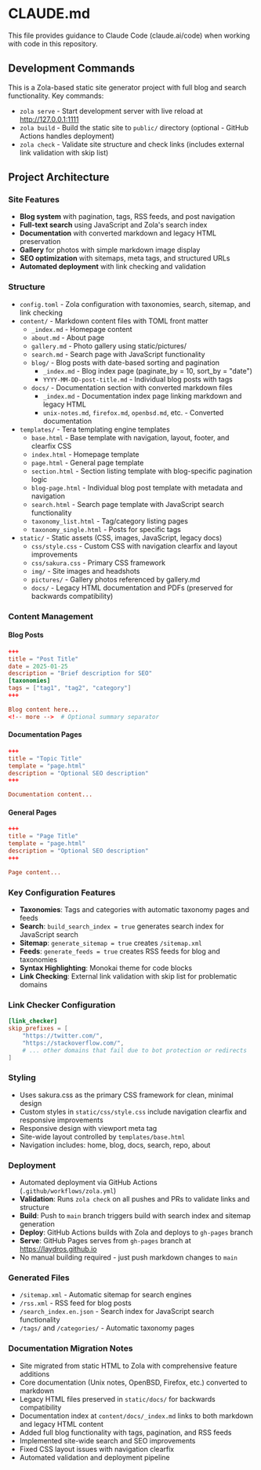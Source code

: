 # CLAUDE.md

This file provides guidance to Claude Code (claude.ai/code) when working with code in this repository.

## Development Commands

This is a Zola-based static site generator project with full blog and search functionality. Key commands:

- `zola serve` - Start development server with live reload at http://127.0.0.1:1111
- `zola build` - Build the static site to `public/` directory (optional - GitHub Actions handles deployment)
- `zola check` - Validate site structure and check links (includes external link validation with skip list)

## Project Architecture

### Site Features
- **Blog system** with pagination, tags, RSS feeds, and post navigation
- **Full-text search** using JavaScript and Zola's search index
- **Documentation** with converted markdown and legacy HTML preservation
- **Gallery** for photos with simple markdown image display
- **SEO optimization** with sitemaps, meta tags, and structured URLs
- **Automated deployment** with link checking and validation

### Structure
- `config.toml` - Zola configuration with taxonomies, search, sitemap, and link checking
- `content/` - Markdown content files with TOML front matter
  - `_index.md` - Homepage content
  - `about.md` - About page
  - `gallery.md` - Photo gallery using static/pictures/
  - `search.md` - Search page with JavaScript functionality
  - `blog/` - Blog posts with date-based sorting and pagination
    - `_index.md` - Blog index page (paginate_by = 10, sort_by = "date")
    - `YYYY-MM-DD-post-title.md` - Individual blog posts with tags
  - `docs/` - Documentation section with converted markdown files
    - `_index.md` - Documentation index page linking markdown and legacy HTML
    - `unix-notes.md`, `firefox.md`, `openbsd.md`, etc. - Converted documentation
- `templates/` - Tera templating engine templates
  - `base.html` - Base template with navigation, layout, footer, and clearfix CSS
  - `index.html` - Homepage template
  - `page.html` - General page template
  - `section.html` - Section listing template with blog-specific pagination logic
  - `blog-page.html` - Individual blog post template with metadata and navigation
  - `search.html` - Search page template with JavaScript search functionality
  - `taxonomy_list.html` - Tag/category listing pages
  - `taxonomy_single.html` - Posts for specific tags
- `static/` - Static assets (CSS, images, JavaScript, legacy docs)
  - `css/style.css` - Custom CSS with navigation clearfix and layout improvements
  - `css/sakura.css` - Primary CSS framework
  - `img/` - Site images and headshots
  - `pictures/` - Gallery photos referenced by gallery.md
  - `docs/` - Legacy HTML documentation and PDFs (preserved for backwards compatibility)

### Content Management

#### Blog Posts
```toml
+++
title = "Post Title"
date = 2025-01-25
description = "Brief description for SEO"
[taxonomies]
tags = ["tag1", "tag2", "category"]
+++

Blog content here...
<!-- more -->  # Optional summary separator
```

#### Documentation Pages
```toml
+++
title = "Topic Title"
template = "page.html"
description = "Optional SEO description"
+++

Documentation content...
```

#### General Pages
```toml
+++
title = "Page Title"
template = "page.html"
description = "Optional SEO description"
+++

Page content...
```

### Key Configuration Features
- **Taxonomies**: Tags and categories with automatic taxonomy pages and feeds
- **Search**: `build_search_index = true` generates search index for JavaScript search
- **Sitemap**: `generate_sitemap = true` creates `/sitemap.xml`
- **Feeds**: `generate_feeds = true` creates RSS feeds for blog and taxonomies
- **Syntax Highlighting**: Monokai theme for code blocks
- **Link Checking**: External link validation with skip list for problematic domains

### Link Checker Configuration
```toml
[link_checker]
skip_prefixes = [
    "https://twitter.com/",
    "https://stackoverflow.com/",
    # ... other domains that fail due to bot protection or redirects
]
```

### Styling
- Uses sakura.css as the primary CSS framework for clean, minimal design
- Custom styles in `static/css/style.css` include navigation clearfix and responsive improvements
- Responsive design with viewport meta tag
- Site-wide layout controlled by `templates/base.html`
- Navigation includes: home, blog, docs, search, repo, about

### Deployment
- Automated deployment via GitHub Actions (`.github/workflows/zola.yml`)
- **Validation**: Runs `zola check` on all pushes and PRs to validate links and structure
- **Build**: Push to `main` branch triggers build with search index and sitemap generation
- **Deploy**: GitHub Actions builds with Zola and deploys to `gh-pages` branch
- **Serve**: GitHub Pages serves from `gh-pages` branch at https://laydros.github.io
- No manual building required - just push markdown changes to `main`

### Generated Files
- `/sitemap.xml` - Automatic sitemap for search engines
- `/rss.xml` - RSS feed for blog posts
- `/search_index.en.json` - Search index for JavaScript search functionality
- `/tags/` and `/categories/` - Automatic taxonomy pages

### Documentation Migration Notes
- Site migrated from static HTML to Zola with comprehensive feature additions
- Core documentation (Unix notes, OpenBSD, Firefox, etc.) converted to markdown
- Legacy HTML files preserved in `static/docs/` for backwards compatibility
- Documentation index at `content/docs/_index.md` links to both markdown and legacy HTML content
- Added full blog functionality with tags, pagination, and RSS feeds
- Implemented site-wide search and SEO improvements
- Fixed CSS layout issues with navigation clearfix
- Automated validation and deployment pipeline